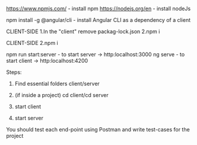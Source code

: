 https://www.npmjs.com/ - install npm 
https://nodejs.org/en - install nodeJs

npm install -g @angular/cli - install Angular CLI as a dependency of a client

CLIENT-SIDE
1.In the "client" remove packag-lock.json 
2.npm i 

CLIENT-SIDE
2.npm i 



npm run start:server - to start server -> http:localhost:3000
ng serve - to start client             -> http:localhost:4200

Steps: 
1. Find essential folders client/server 
2. (if inside a project) cd client/cd server

3. start client 
4. start server 



<!-- TASK -->
You should test each end-point using Postman 
and write test-cases for the project